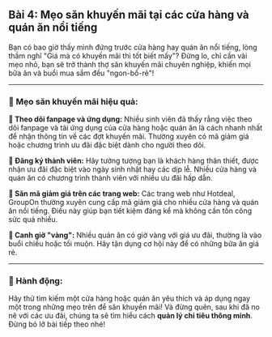 ## Bài 4: Mẹo săn khuyến mãi tại các cửa hàng và quán ăn nổi tiếng

Bạn có bao giờ thấy mình đứng trước cửa hàng hay quán ăn nổi tiếng, lòng thầm nghĩ "Giá mà có khuyến mãi thì tốt biết mấy"? Đừng lo, chỉ cần vài mẹo nhỏ, bạn sẽ trở thành thợ săn khuyến mãi chuyên nghiệp, khiến mọi bữa ăn và buổi mua sắm đều "ngon-bổ-rẻ"!

---

### 📌 Mẹo săn khuyến mãi hiệu quả:

**🔹 Theo dõi fanpage và ứng dụng:**
Nhiều sinh viên đã thấy rằng việc theo dõi fanpage và tải ứng dụng của cửa hàng hoặc quán ăn là cách nhanh nhất để nhận thông tin về các đợt khuyến mãi. Thường xuyên có mã giảm giá hoặc chương trình ưu đãi đặc biệt dành cho người theo dõi.

**🔹 Đăng ký thành viên:**
Hãy tưởng tượng bạn là khách hàng thân thiết, được nhận ưu đãi đặc biệt vào ngày sinh nhật hay các dịp lễ. Nhiều cửa hàng và quán ăn có chương trình thành viên với nhiều ưu đãi hấp dẫn.

**🔹 Săn mã giảm giá trên các trang web:**
Các trang web như Hotdeal, GroupOn thường xuyên cung cấp mã giảm giá cho nhiều cửa hàng và quán ăn nổi tiếng. Điều này giúp bạn tiết kiệm đáng kể mà không cần tốn công sức quá nhiều.

**🔹 Canh giờ "vàng":**
Nhiều quán ăn có giờ vàng với giá ưu đãi, thường là vào buổi chiều hoặc tối muộn. Hãy tận dụng cơ hội này để có những bữa ăn giá rẻ.

---

### 🚀 Hành động:

Hãy thử tìm kiếm một cửa hàng hoặc quán ăn yêu thích và áp dụng ngay một trong những mẹo trên để săn khuyến mãi! Và đừng quên, sau khi đã no nê với các ưu đãi, chúng ta sẽ tìm hiểu cách **quản lý chi tiêu thông minh**. Đừng bỏ lỡ bài tiếp theo nhé!